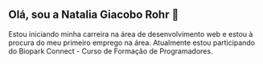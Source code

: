 ## Olá, sou a Natalia Giacobo Rohr 👋

Estou iniciando minha carreira na área de desenvolvimento web e estou à procura do meu primeiro emprego na área. 
Atualmente estou participando do Biopark Connect - Curso de Formação de Programadores.
<!--

<div style="display: inline_block"><br>
  <img align="center" alt="Nati_c" height="40" width="40" src="https://cdn.jsdelivr.net/gh/devicons/devicon/icons/c/c-original.svg" />
  <img align="center" alt="Nati_html" height="40" width="40" src="https://cdn.jsdelivr.net/gh/devicons/devicon/icons/html5/html5-original.svg" />
  <img align="center" alt="Nati_css" height="40" width="40" src="https://cdn.jsdelivr.net/gh/devicons/devicon/icons/css3/css3-original.svg" />
  <img align="center" alt="Nati_npm" height="40" width="40" src="https://cdn.jsdelivr.net/gh/devicons/devicon/icons/npm/npm-original-wordmark.svg" />
  <img align="center" alt="Nati_nodejs" height="40" width="40" src="https://cdn.jsdelivr.net/gh/devicons/devicon/icons/nodejs/nodejs-original.svg" /> 
  <img align="center" alt="Nati_js" height="40" width="40" src="https://cdn.jsdelivr.net/gh/devicons/devicon/icons/javascript/javascript-original.svg"
</div>
          

**nataliagiacobo/nataliagiacobo** is a ✨ _special_ ✨ repository because its `README.md` (this file) appears on your GitHub profile.

Here are some ideas to get you started:

- 🔭 I’m currently working on ...
- 🌱 I’m currently learning ...
- 👯 I’m looking to collaborate on ...
- 🤔 I’m looking for help with ...
- 💬 Ask me about ...
- 📫 How to reach me: ...
- 😄 Pronouns: ...
- ⚡ Fun fact: ...
-->
